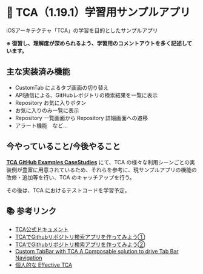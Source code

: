 # 📱 TCA（1.19.1）学習用サンプルアプリ

iOSアーキテクチャ「TCA」の学習を目的としたサンプルアプリ

**※ 復習し、理解度が深められるよう、学習用のコメントアウトを多く記述しています。**

## 主な実装済み機能
- CustomTab によるタブ画面の切り替え
- API通信による、GitHubレポジトリの検索結果を一覧に表示
- Repository お気に入りボタン
- お気に入りのみ一覧に表示
- Repository 一覧画面から Repository 詳細画面への遷移
- アラート機能　など...

## 今やっていること/今後やること
**[TCA GitHub Examples CaseStudies](https://github.com/pointfreeco/swift-composable-architecture/tree/main/Examples/CaseStudies/SwiftUICaseStudies)** にて、TCA の様々な利用シーンごとの実装例が豊富に用意されているため、それらを参考に、現サンプルアプリの機能の改修・追加等を行い、TCA のキャッチアップを行う。

その後は、TCA におけるテストコードを学習予定。

## 📚 参考リンク

- [TCA公式ドキュメント](https://pointfreeco.github.io/swift-composable-architecture/main/documentation/composablearchitecture)
- [TCAでGithubリポジトリ検索アプリを作ってみよう①](https://qiita.com/takehilo/items/814319d4666fef402a41)
- [TCAでGithubリポジトリ検索アプリを作ってみよう②](https://qiita.com/takehilo/items/c56fbfc92b462bc61b30)
- [Custom TabBar with TCA A Composable solution to drive Tab Bar Navigation](https://medium.com/@varunadit/custom-tabbar-with-tca-9679c4f3f46b)
- [個人的な Effective TCA](https://zenn.dev/kalupas226/articles/5b0bf98c922aa0)

